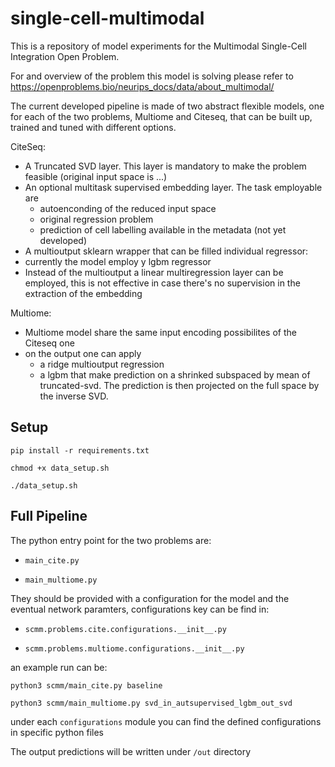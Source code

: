 # single-cell-multimodal

This is a repository of model experiments for the Multimodal Single-Cell Integration Open Problem.

For and overview of the problem this model is solving please refer to https://openproblems.bio/neurips_docs/data/about_multimodal/

The current developed pipeline is made of two abstract flexible models, 
one for each of the two problems, Multiome and Citeseq, that can be built up, trained and tuned with different options.

CiteSeq:
 - A Truncated SVD layer. This layer is mandatory to make the problem feasible (original input space is ...)
 - An optional multitask supervised embedding layer. The task employable are
   - autoenconding of the reduced input space
   - original regression problem
   - prediction of cell labelling available in the metadata (not yet developed)
 - A multioutput sklearn wrapper that can be filled individual regressor:
  - currently the model employ y lgbm regressor
 - Instead of the multioutput a linear multiregression layer can be employed, this is not effective in case there's no supervision in the extraction of the embedding

Multiome:
 - Multiome model share the same input encoding possibilites of the Citeseq one
 - on the output one can apply
   - a ridge multioutput regression
   - a lgbm that make prediction on a shrinked subspaced by mean of truncated-svd. The prediction is then projected on the full space by the inverse SVD.


## Setup
`pip install -r requirements.txt`

`chmod +x data_setup.sh`

`./data_setup.sh`

## Full Pipeline
The python entry point for the two problems are:

 - `main_cite.py`

 - `main_multiome.py`


They should be provided with a configuration for the model and the eventual network paramters, configurations key can be find in:

 - `scmm.problems.cite.configurations.__init__.py`
 
 - `scmm.problems.multiome.configurations.__init__.py`

an example run can be:

`python3 scmm/main_cite.py baseline`

`python3 scmm/main_multiome.py svd_in_autsupervised_lgbm_out_svd`

under each `configurations` module you can find the defined configurations in specific python files

The output predictions will be written under `/out` directory
